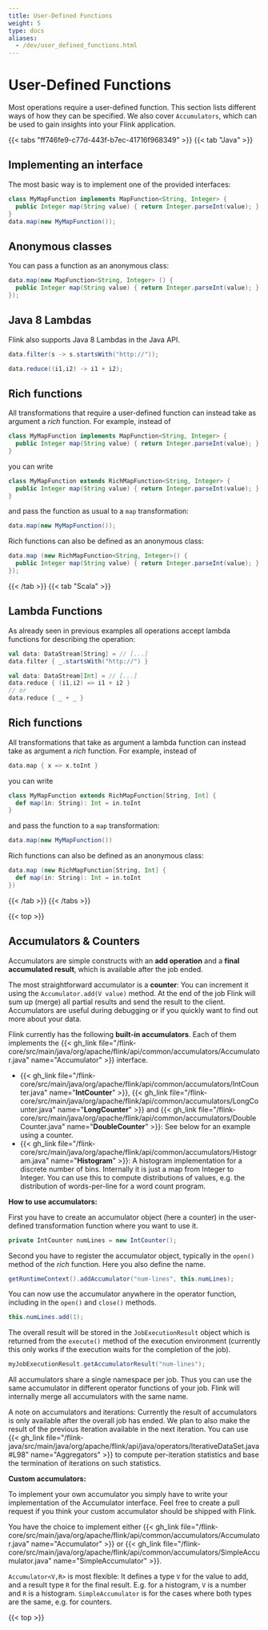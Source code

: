 ```yaml
---
title: User-Defined Functions
weight: 5
type: docs
aliases:
  - /dev/user_defined_functions.html
---
```

<!--
Licensed to the Apache Software Foundation (ASF) under one
or more contributor license agreements.  See the NOTICE file
distributed with this work for additional information
regarding copyright ownership.  The ASF licenses this file
to you under the Apache License, Version 2.0 (the
"License"); you may not use this file except in compliance
with the License.  You may obtain a copy of the License at

  http://www.apache.org/licenses/LICENSE-2.0

Unless required by applicable law or agreed to in writing,
software distributed under the License is distributed on an
"AS IS" BASIS, WITHOUT WARRANTIES OR CONDITIONS OF ANY
KIND, either express or implied.  See the License for the
specific language governing permissions and limitations
under the License.
-->

# User-Defined Functions

Most operations require a user-defined function. This section lists different
ways of how they can be specified. We also cover `Accumulators`, which can be
used to gain insights into your Flink application.

{{< tabs "ff746fe9-c77d-443f-b7ec-41716f968349" >}}
{{< tab "Java" >}}

## Implementing an interface

The most basic way is to implement one of the provided interfaces:

```java
class MyMapFunction implements MapFunction<String, Integer> {
  public Integer map(String value) { return Integer.parseInt(value); }
}
data.map(new MyMapFunction());
```

## Anonymous classes

You can pass a function as an anonymous class:
```java
data.map(new MapFunction<String, Integer> () {
  public Integer map(String value) { return Integer.parseInt(value); }
});
```

## Java 8 Lambdas

Flink also supports Java 8 Lambdas in the Java API.

```java
data.filter(s -> s.startsWith("http://"));
```

```java
data.reduce((i1,i2) -> i1 + i2);
```

## Rich functions

All transformations that require a user-defined function can
instead take as argument a *rich* function. For example, instead of

```java
class MyMapFunction implements MapFunction<String, Integer> {
  public Integer map(String value) { return Integer.parseInt(value); }
}
```

you can write

```java
class MyMapFunction extends RichMapFunction<String, Integer> {
  public Integer map(String value) { return Integer.parseInt(value); }
}
```

and pass the function as usual to a `map` transformation:

```java
data.map(new MyMapFunction());
```

Rich functions can also be defined as an anonymous class:
```java
data.map (new RichMapFunction<String, Integer>() {
  public Integer map(String value) { return Integer.parseInt(value); }
});
```

{{< /tab >}}
{{< tab "Scala" >}}

## Lambda Functions

As already seen in previous examples all operations accept lambda functions for describing
the operation:
```scala
val data: DataStream[String] = // [...]
data.filter { _.startsWith("http://") }
```

```scala
val data: DataStream[Int] = // [...]
data.reduce { (i1,i2) => i1 + i2 }
// or
data.reduce { _ + _ }
```

## Rich functions

All transformations that take as argument a lambda function can
instead take as argument a *rich* function. For example, instead of

```scala
data.map { x => x.toInt }
```

you can write

```scala
class MyMapFunction extends RichMapFunction[String, Int] {
  def map(in: String): Int = in.toInt
}
```

and pass the function to a `map` transformation:

```scala
data.map(new MyMapFunction())
```

Rich functions can also be defined as an anonymous class:
```scala
data.map (new RichMapFunction[String, Int] {
  def map(in: String): Int = in.toInt
})
```
{{< /tab >}}
{{< /tabs >}}

{{< top >}}

## Accumulators & Counters

Accumulators are simple constructs with an **add operation** and a **final accumulated result**,
which is available after the job ended.

The most straightforward accumulator is a **counter**: You can increment it using the
```Accumulator.add(V value)``` method. At the end of the job Flink will sum up (merge) all partial
results and send the result to the client. Accumulators are useful during debugging or if you
quickly want to find out more about your data.

Flink currently has the following **built-in accumulators**. Each of them implements the
{{< gh_link file="/flink-core/src/main/java/org/apache/flink/api/common/accumulators/Accumulator.java" name="Accumulator" >}}
interface.

- {{< gh_link file="/flink-core/src/main/java/org/apache/flink/api/common/accumulators/IntCounter.java" name="__IntCounter__" >}},
  {{< gh_link file="/flink-core/src/main/java/org/apache/flink/api/common/accumulators/LongCounter.java" name="__LongCounter__" >}}
  and {{< gh_link file="/flink-core/src/main/java/org/apache/flink/api/common/accumulators/DoubleCounter.java" name="__DoubleCounter__" >}}:
  See below for an example using a counter.
- {{< gh_link file="/flink-core/src/main/java/org/apache/flink/api/common/accumulators/Histogram.java" name="__Histogram__" >}}:
  A histogram implementation for a discrete number of bins. Internally it is just a map from Integer
  to Integer. You can use this to compute distributions of values, e.g. the distribution of
  words-per-line for a word count program.

__How to use accumulators:__

First you have to create an accumulator object (here a counter) in the user-defined transformation
function where you want to use it.

```java
private IntCounter numLines = new IntCounter();
```

Second you have to register the accumulator object, typically in the ```open()``` method of the
*rich* function. Here you also define the name.

```java
getRuntimeContext().addAccumulator("num-lines", this.numLines);
```

You can now use the accumulator anywhere in the operator function, including in the ```open()``` and
```close()``` methods.

```java
this.numLines.add(1);
```

The overall result will be stored in the ```JobExecutionResult``` object which is
returned from the `execute()` method of the execution environment
(currently this only works if the execution waits for the
completion of the job).

```java
myJobExecutionResult.getAccumulatorResult("num-lines");
```

All accumulators share a single namespace per job. Thus you can use the same accumulator in
different operator functions of your job. Flink will internally merge all accumulators with the same
name.

A note on accumulators and iterations: Currently the result of accumulators is only available after
the overall job has ended. We plan to also make the result of the previous iteration available in the
next iteration. You can use
{{< gh_link file="/flink-java/src/main/java/org/apache/flink/api/java/operators/IterativeDataSet.java#L98" name="Aggregators" >}}
to compute per-iteration statistics and base the termination of iterations on such statistics.

__Custom accumulators:__

To implement your own accumulator you simply have to write your implementation of the Accumulator
interface. Feel free to create a pull request if you think your custom accumulator should be shipped
with Flink.

You have the choice to implement either
{{< gh_link file="/flink-core/src/main/java/org/apache/flink/api/common/accumulators/Accumulator.java" name="Accumulator" >}}
or {{< gh_link file="/flink-core/src/main/java/org/apache/flink/api/common/accumulators/SimpleAccumulator.java" name="SimpleAccumulator" >}}.

```Accumulator<V,R>``` is most flexible: It defines a type ```V``` for the value to add, and a
result type ```R``` for the final result. E.g. for a histogram, ```V``` is a number and ```R``` is
 a histogram. ```SimpleAccumulator``` is for the cases where both types are the same, e.g. for counters.

{{< top >}}
